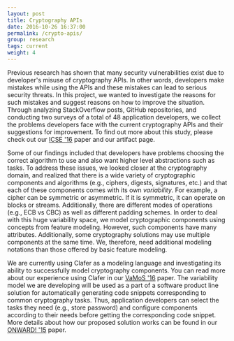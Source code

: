 ```yaml
---
layout: post
title: Cryptography APIs
date: 2016-10-26 16:37:00
permalink: /crypto-apis/
group: research
tags: current
weight: 4
---
```


Previous research has shown that many security vulnerabilities exist due to developer's misuse of cryptography APIs. In other words, developers make mistakes while using the APIs and these mistakes can lead to serious security threats. In this project, we wanted to investigate the reasons for such mistakes and suggest reasons on how to improve the situation. <!--more-->Through analyzing StackOverflow posts, GitHub repositories, and conducting two surveys of a total of 48 application developers, we collect the problems developers face with the current cryptography APIs and their suggestions for improvement. To find out more about this study, please check out our [ICSE '16](/resources/pubs/NADI_ICSE16.pdf) paper and our artifact page.

Some of our findings included that developers have problems choosing the correct algorithm to use and also want higher level abstractions such as tasks. To address these issues, we looked closer at the cryptography domain, and realized that there is a wide variety of cryptographic components and algorithms (e.g., ciphers, digests, signatures, etc.) and that each of these components comes with its own *variability*. For example, a cipher can be symmetric or asymmetric. If it is symmetric, it can operate on blocks or streams. Additionally, there are different modes of operations (e.g., ECB vs CBC) as well as different padding schemes. In order to deal with this huge variability space, we model cryptographic components using concepts from feature modeling. However, such components have many attributes. Additionally, some cryptography solutions may use multiple components at the same time. We, therefore, need additional modeling notations than those offered by basic feature modeling.

We are currently using Clafer as a modeling language and investigating its ability to successfully model cryptography components. You can read more about our experience using Clafer in our [VaMoS '16](/resources/pubs/NADI_Vamos16.pdf) paper. The variability model we are developing will be used as a part of a software product line solution for automatically generating code snippets corresponding to common cryptography tasks. Thus, application developers can select the tasks they need (e.g., store password) and configure components according to their needs before getting the corresponding code snippet. More details about how our proposed solution works can be found in our [ONWARD! '15](/resources/pubs/Arzt_Onward2015.pdf) paper.

